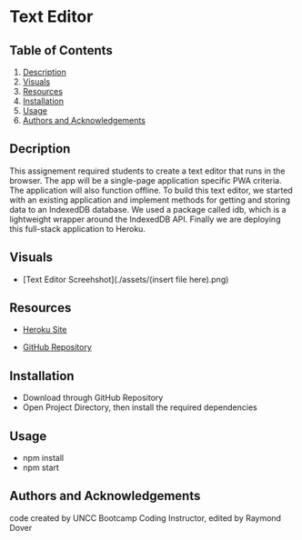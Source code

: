 # Text Editor

## Table of Contents

1. [Description](#description)
3. [Visuals](#visuals)
4. [Resources](#resources)
5. [Installation](#installation)
6. [Usage](#usage)
7. [Authors and Acknowledgements](#authors-and-acknowledgements)

## Decription

This assignement required students to create a text editor that runs in the browser. The app will be a single-page application specific PWA criteria. The application will also function offline. To build this text editor, we started with an existing application and implement methods for getting and storing data to an IndexedDB database. We used a package called idb, which is a lightweight wrapper around the IndexedDB API. Finally we are deploying this full-stack application to Heroku.

## Visuals

- [Text Editor Screehshot](./assets/(insert file here).png)

## Resources

- [Heroku Site](https://enigmatic-sea-36814.herokuapp.com/)

- [GitHub Repository](https://github.com/raydover/text-editor)

## Installation
- Download through GitHub Repository
- Open Project Directory, then install the required dependencies

## Usage

- npm install
- npm start

## Authors and Acknowledgements

code created by UNCC Bootcamp Coding Instructor, edited by Raymond Dover